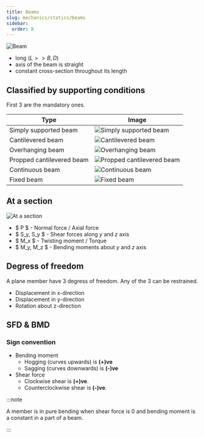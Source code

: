 ```yaml
---
title: Beams
slug: mechanics/statics/beams
sidebar:
  order: 8
---
```


![Beam](/mechanics/beam.png)

- long ($L >> B,D$)
- axis of the beam is straight
- constant cross-section throughout its length

## Classified by supporting conditions

First 3 are the mandatory ones.

| Type                      | Image                                                                  |
| ------------------------- | ---------------------------------------------------------------------- |
| Simply supported beam     | ![Simply supported beam](/mechanics/simply-supported-beam.png)         |
| Cantilevered beam         | ![Cantilevered beam](/mechanics/cantilevered-beam.png)                 |
| Overhanging beam          | ![Overhanging beam](/mechanics/overhanging-beam.png)                   |
| Propped cantilevered beam | ![Propped cantilevered beam](/mechanics/propped-cantilevered-beam.png) |
| Continuous beam           | ![Continuous beam](/mechanics/continuous-beam.png)                     |
| Fixed beam                | ![Fixed beam](/mechanics/fixed-beam.png)                               |

## At a section

![At a section](/mechanics/at-a-section.png)

- $ P $ - Normal force / Axial force
- $ S_y, S_y $ - Shear forces along $y$ and $z$ axis
- $ M_x $ - Twisting moment / Torque
- $ M_y, M_z $ - Bending moments about $y$ and $z$ axis

## Degress of freedom

A plane member have 3 degress of freedom. Any of the 3 can be restrained.

- Displacement in x-direction
- Displacement in y-direction
- Rotation about z-direction

## SFD & BMD

### Sign convention

- Bending moment
  - Hogging (curves upwards) is **(+)ve**
  - Sagging (curves downwards) is **(-)ve**
- Shear force
  - Clockwise shear is **(+)ve**.
  - Counterclockwise shear is **(-)ve**.

:::note

A member is in pure bending when shear force is 0 and bending moment is a
constant in a part of a beam.

:::
